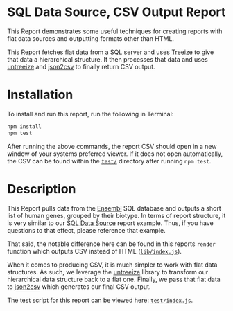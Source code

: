 # SQL Data Source, CSV Output Report

This Report demonstrates some useful techniques for creating reports with flat data sources and outputting formats other than HTML.

This Report fetches flat data from a SQL server and uses [Treeize](https://github.com/kwhitley/treeize) to give that data a hierarchical structure. It then processes that data and uses [untreeize](https://github.com/panosoft/untreeize) and [json2csv](https://github.com/zemirco/json2csv) to finally return CSV output.

# Installation

To install and run this report, run the following in Terminal:

```sh
npm install
npm test
```

After running the above commands, the report CSV should open in a new window of your systems preferred viewer. If it does not open automatically, the CSV can be found within the [`test/`](test/) directory after running `npm test`.

# Description

This Report pulls data from the [Ensembl](http://www.ensembl.org/index.html) SQL database and outputs a short list of human genes, grouped by their biotype. In terms of report structure, it is very similar to our [SQL Data Source](../data-sql) report example. Thus, if you have questions to that effect, please reference that example.

That said, the notable difference here can be found in this reports `render` function which outputs CSV instead of HTML ([`lib/index.js`](lib/index.js)).

When it comes to producing CSV, it is much simpler to work with flat data structures. As such, we leverage the [untreeize](https://github.com/panosoft/untreeize) library to transform our hierarchical data structure back to a flat one. Finally, we pass that flat data to [json2csv](https://github.com/zemirco/json2csv) which generates our final CSV output.

The test script for this report can be viewed here: [`test/index.js`](test/index.js).
